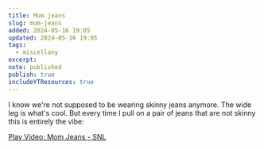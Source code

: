 ```yaml
---
title: Mum jeans
slug: mum-jeans
added: 2024-05-16 19:05
updated: 2024-05-16 19:05
tags:
  - miscellany
excerpt: 
note: published
publish: true
includeYTResources: true
---
```


I know we're not supposed to be wearing skinny jeans anymore. The wide leg is what's cool. But every time I pull on a pair of jeans that are not skinny this is entirely the vibe:

<lite-youtube videoid="2aVxNH6iN9I" style="background-image: url('https://i.ytimg.com/vi/2aVxNH6iN9I/hqdefault.jpg');" title="Mom Jeans - SNL">
  <a href="https://youtube.com/watch?v=2aVxNH6iN9I" class="lty-playbtn" title="Play Video">
    <span class="lyt-visually-hidden">Play Video: Mom Jeans - SNL</span>
  </a>
</lite-youtube>

